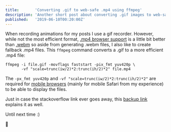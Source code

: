 ```yaml
---
title:       'Converting .gif to web-safe .mp4 using ffmpeg'
description: 'Another short post about converting .gif images to web-safe .mp4 videos using ffmpeg cli.'
published:   '2019-06-10T00:20:00Z'
---
```


When recording animations for my posts I use a gif recorder. However,
while not the most efficient format, [.mp4 browser support](https://caniuse.com/#feat=mpeg4) is a little bit better
than [.webm](https://caniuse.com/#feat=webm) so aside from generating .webm files, I also like to create
fallback .mp4 files. This `ffmpeg` command converts a .gif to a more efficient .mp4 file:

~~~shell
ffmpeg -i file.gif -movflags faststart -pix_fmt yuv420p \
       -vf "scale=trunc(iw/2)*2:trunc(ih/2)*2" file.mp4
~~~

The `-px_fmt yuv420p` and `-vf "scale=trunc(iw/2)*2:trunc(ih/2)*2"` are
required for [mobile browsers](https://stackoverflow.com/a/50554953/2224331) (mainly for mobile Safari from my experience) to be able to display the files.

Just in case the stackoverflow link ever goes away, this [backup link](https://github.com/manateelazycat/deepin-screen-recorder/commit/a49612faed28fc70a98aa117839cc67d96b99761) explains it as well.

Until next time :)

:wave:
